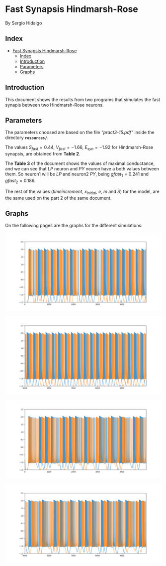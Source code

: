 # Fast Synapsis Hindmarsh-Rose

By Sergio Hidalgo

## Index
- [Fast Synapsis Hindmarsh-Rose](#fast-synapsis-hindmarsh-rose)
  - [Index](#index)
  - [Introduction](#introduction)
  - [Parameters](#parameters)
  - [Graphs](#graphs)


## Introduction
This document shows the results from two programs that simulates the fast synapis between two Hindmarsh-Rose neurons.

## Parameters
The parameters choosed are based on the file *"pract3-15.pdf"* inside the directory **`resources/`**.

The values $S_{fast}=0.44$, $V_{fast}=-1.66$, $E_{syn}=-1.92$ for Hindmarsh-Rose synapsis, are obtained from **Table 2**.

The **Table 3** of the document shows the values of maximal conductance, and we can see that *LP* neuron and *PY* neuron have a both values between them. 
So neuron1 will be *LP* and neuron2 *PY*, being $gfast_{1}=0.241$ and $gfast_{2}=0.186$.

The rest of the values ($time increment$, $x_{initial}$, $e$, $m$ and $S$) for the model, are the same used on the part 2 of the same document.

## Graphs
On the following pages are the graphs for the different simulations:


![Simulation regular](images/HR_syn_regular_c.png "Simulation regular")



![Simulation regular continue](images/HR_syn_regular_continue_c.png "Simulation regular continue")



![Simulation chaotic](images/HR_syn_chaotic_c.png "Chaotic regular")



![Simulation chaotic continue](images/HR_syn_chaotic_continue_c.png "Chaotic regular continue")

